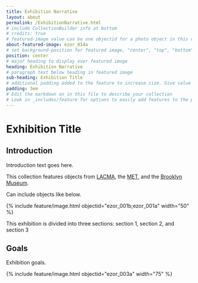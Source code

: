 ```yaml
---
title: Exhibition Narrative
layout: about
permalink: /ExhibitionNarrative.html
# include CollectionBuilder info at bottom
# credits: true
# featured-image value can be one objectid for a photo object in this collection, a relative path to an image in this project, or a full url to any image. If left blank, no featured image will appear at top of About page.
about-featured-image: ezor_014a
# set background-position for featured image, "center", "top", "bottom"
position: center
# major heading to display over featured image
heading: Exhibition Narrative
# paragraph text below heading in featured image
sub-heading: Exhibition Title
# additional padding added to the feature to increase size. Give value in em or px, e.g. "5em".
padding: 3em
# Edit the markdown on in this file to describe your collection
# Look in _includes/feature for options to easily add features to the page
---
```


# Exhibition Title

## Introduction

Introduction text goes here. 

This collection features objects from [LACMA](https://www.lacma.org/), the [MET](https://www.metmuseum.org/), and the [Brooklyn Museum](https://www.brooklynmuseum.org/).

Can include objects like below.

{% include feature/image.html objectid="ezor_001b;ezor_001a" width="50" %}

This exhibition is divided into three sections: section 1, section 2, and section 3

## Goals

Exhibition goals.  

{% include feature/image.html objectid="ezor_003a" width="75" %} 

<!-- IMPORTANT!!! DELETE this comment and the include below when you are finished editing this page for your collection. The include below introduces about page features. They will show up on your collection's about page until you delete it.  -->

